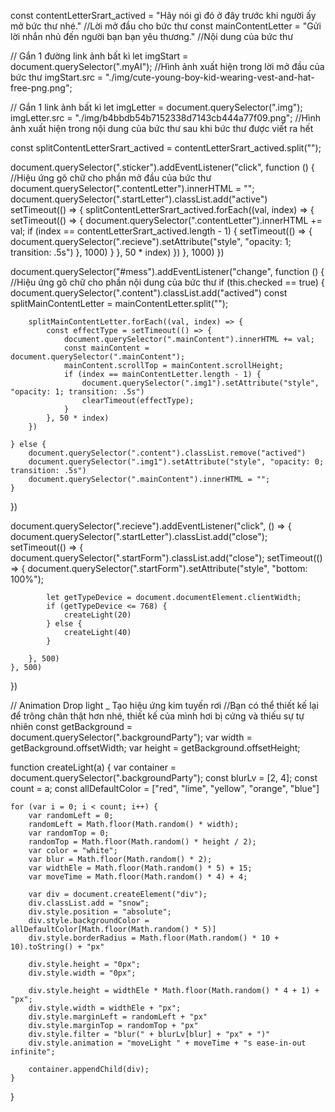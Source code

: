 
const contentLetterSrart_actived = "Hãy nói gì đó ở đây trước khi người ấy mở bức thư nhé." //Lời mở đầu cho bức thư
const mainContentLetter = "Gửi lời nhắn nhủ đến người bạn bạn yêu thương." //Nội dung của bức thư

// Gắn 1 đường link ảnh bất kì
let imgStart = document.querySelector(".myAI"); //Hình ảnh xuất hiện trong lời mở đầu của bức thư
imgStart.src = "./img/cute-young-boy-kid-wearing-vest-and-hat-free-png.png";

// Gắn 1 link ảnh bất kì
let imgLetter = document.querySelector(".img");
imgLetter.src = "./img/b4bbdb54b7152338d7143cb444a77f09.png"; //Hình ảnh xuất hiện trong nội dung của bức thư sau khi bức thư được viết ra hết

const splitContentLetterSrart_actived = contentLetterSrart_actived.split("");

document.querySelector(".sticker").addEventListener("click", function () { //Hiệu ứng gõ chữ cho phần mở đầu của bức thư
    document.querySelector(".contentLetter").innerHTML = "";
    document.querySelector(".startLetter").classList.add("active")
    setTimeout(() => {
        splitContentLetterSrart_actived.forEach((val, index) => {
            setTimeout(() => {
                document.querySelector(".contentLetter").innerHTML += val;
                if (index == contentLetterSrart_actived.length - 1) {
                    setTimeout(() => {
                        document.querySelector(".recieve").setAttribute("style", "opacity: 1; transition: .5s") 
                    }, 1000)
                }
            }, 50 * index)
        })
    }, 1000)
})

document.querySelector("#mess").addEventListener("change", function () { //Hiệu ứng gõ chữ cho phần nội dung của bức thư
    if (this.checked == true) {
        document.querySelector(".content").classList.add("actived")
        const splitMainContentLetter = mainContentLetter.split("");

        splitMainContentLetter.forEach((val, index) => {
            const effectType = setTimeout(() => {
                document.querySelector(".mainContent").innerHTML += val;
                const mainContent = document.querySelector(".mainContent");
                mainContent.scrollTop = mainContent.scrollHeight;
                if (index == mainContentLetter.length - 1) {
                    document.querySelector(".img1").setAttribute("style", "opacity: 1; transition: .5s")
                    clearTimeout(effectType);
                }
            }, 50 * index)
        })

    } else {
        document.querySelector(".content").classList.remove("actived")
        document.querySelector(".img1").setAttribute("style", "opacity: 0; transition: .5s")
        document.querySelector(".mainContent").innerHTML = "";
    }
})

document.querySelector(".recieve").addEventListener("click", () => {
    document.querySelector(".startLetter").classList.add("close");
    setTimeout(() => {
        document.querySelector(".startForm").classList.add("close");
        setTimeout(() => {
            document.querySelector(".startForm").setAttribute("style", "bottom: 100%");
            
            let getTypeDevice = document.documentElement.clientWidth;
            if (getTypeDevice <= 768) {
                createLight(20)
            } else {
                createLight(40)
            }

        }, 500)
    }, 500)
})

// Animation Drop light _ Tạo hiệu ứng kim tuyến rơi
//Bạn có thể thiết kế lại để trông chân thật hơn nhé, thiết kế của mình hơi bị cứng và thiếu sự tự nhiên
const getBackground = document.querySelector(".backgroundParty");
var width = getBackground.offsetWidth;
var height = getBackground.offsetHeight;

function createLight(a) {
    var container = document.querySelector(".backgroundParty");
    const blurLv = [2, 4];
    const count = a;
    const allDefaultColor = ["red", "lime", "yellow", "orange", "blue"]

    for (var i = 0; i < count; i++) {
        var randomLeft = 0;
        randomLeft = Math.floor(Math.random() * width);
        var randomTop = 0;
        randomTop = Math.floor(Math.random() * height / 2);
        var color = "white";
        var blur = Math.floor(Math.random() * 2);
        var widthEle = Math.floor(Math.random() * 5) + 15;
        var moveTime = Math.floor(Math.random() * 4) + 4;

        var div = document.createElement("div");
        div.classList.add = "snow";
        div.style.position = "absolute";
        div.style.backgroundColor = allDefaultColor[Math.floor(Math.random() * 5)]
        div.style.borderRadius = Math.floor(Math.random() * 10 + 10).toString() + "px"

        div.style.height = "0px";
        div.style.width = "0px";

        div.style.height = widthEle * Math.floor(Math.random() * 4 + 1) + "px";
        div.style.width = widthEle + "px";
        div.style.marginLeft = randomLeft + "px"
        div.style.marginTop = randomTop + "px"
        div.style.filter = "blur(" + blurLv[blur] + "px" + ")"
        div.style.animation = "moveLight " + moveTime + "s ease-in-out infinite";

        container.appendChild(div);
    }
}
